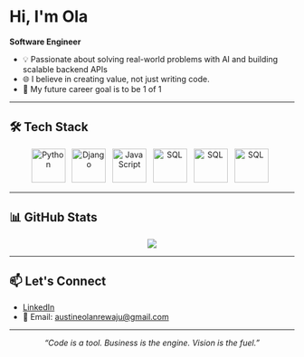 # Hi, I'm Ola

**Software Engineer**  
- 💡 Passionate about solving real-world problems with AI and building scalable backend APIs 
- 🌐 I believe in creating value, not just writing code.  
- 🔮 My future career goal is to be 1 of 1

---

## 🛠️ Tech Stack

<p align="center">
  <img src="https://cdn.jsdelivr.net/gh/devicons/devicon/icons/python/python-original.svg" alt="Python" width="60" height="60"/>
  &nbsp;
   <img src="https://cdn.jsdelivr.net/gh/devicons/devicon/icons/django/django-plain.svg" alt="Django" width="60" height="60"/>
  &nbsp;
  <img src="https://cdn.jsdelivr.net/gh/devicons/devicon/icons/javascript/javascript-original.svg" alt="JavaScript" width="60" height="60"/>
  &nbsp;
  <img src="https://cdn.jsdelivr.net/gh/devicons/devicon/icons/mysql/mysql-original.svg" alt="SQL" width="60" height="60"/>
  &nbsp;
   <img src="https://cdn.jsdelivr.net/gh/devicons/devicon/icons/postgresql/postgresql-original.svg" alt="SQL" width="60" height="60"/>
  &nbsp;
   <img src="https://cdn.jsdelivr.net/gh/devicons/devicon/icons/docker/docker-original.svg" alt="SQL" width="60" height="60"/>
  &nbsp;
</p>

---


## 📊 GitHub Stats

<p align="center">
  <img src="https://github-readme-stats.vercel.app/api?username=olaaustine&show_icons=true&theme=radical" />
</p>

---

## 📫 Let's Connect

- [LinkedIn](https://www.linkedin.com/in/olaaustine)
- 📧 Email: austineolanrewaju@gmail.com

---

<p align="center"><em>“Code is a tool. Business is the engine. Vision is the fuel.”</em></p>


